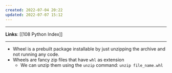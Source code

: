 ```yaml
---
created: 2022-07-04 20:22
updated: 2022-07-07 15:12
---
```

---
**Links**: [[108 Python Index]]

---
- Wheel is a prebuilt package installable by just unzipping the archive and not running any code.
- Wheels are fancy zip files that have `whl` as extension
	- We can unzip them using the `unzip` command: `unzip file_name.whl`